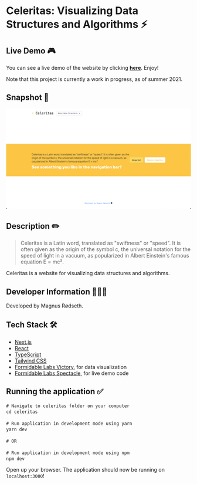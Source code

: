 # Celeritas: Visualizing Data Structures and Algorithms ⚡️

## Live Demo 🎮

You can see a live demo of the website by clicking **[here](https://celeritas.vercel.app/)**. Enjoy!

Note that this project is currently a work in progress, as of summer 2021.

## Snapshot 📸

![Snapshot of Celeritas Landing Page](./demo/landing-page.png)

## Description ✏️

> Celeritas is a Latin word, translated as "swiftness" or "speed". It is often given as the origin of the symbol c, the universal notation for the speed of light in a vacuum, as popularized in Albert Einstein's famous equation E = mc².

Celeritas is a website for visualizing data structures and algorithms.

## Developer Information 🙋🏼‍♂️

Developed by Magnus Rødseth.

## Tech Stack 🛠

- [Next.js](https://nextjs.org/)
- [React](https://reactjs.org/)
- [TypeScript](https://www.typescriptlang.org/)
- [Tailwind CSS](https://tailwindcss.com/)
- [Formidable Labs Victory](https://formidable.com/open-source/victory/), for data visualization
- [Formidable Labs Spectacle](https://formidable.com/open-source/spectacle/), for live demo code

## Running the application ✅

```shell
# Navigate to celeritas folder on your computer
cd celeritas

# Run application in development mode using yarn
yarn dev

# OR

# Run application in development mode using npm
npm dev
```

Open up your browser. The application should now be running on `localhost:3000`!
